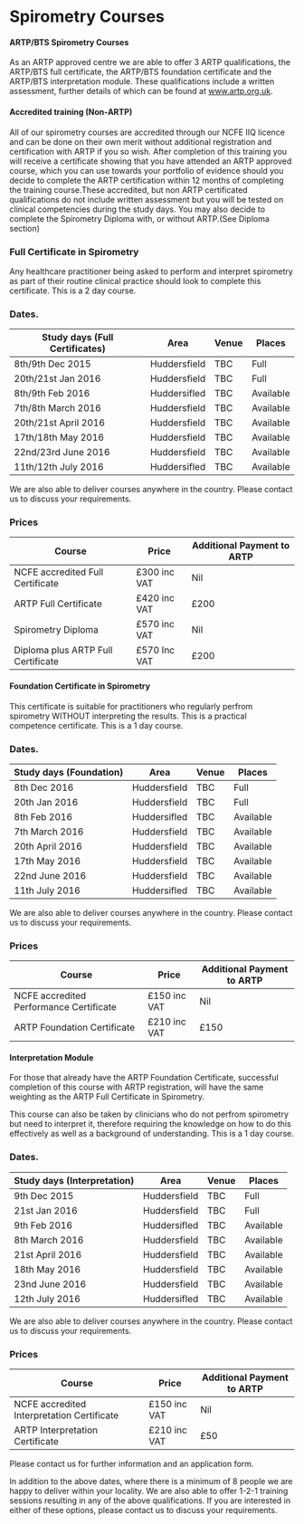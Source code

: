 # Spirometry Courses

#### ARTP/BTS Spirometry Courses

As an ARTP approved centre we are able to offer 3 ARTP qualifications, the ARTP/BTS full certificate, the ARTP/BTS foundation certificate and the ARTP/BTS interpretation module. These qualifications include a written assessment, further details of which can be found at www.artp.org.uk. 

#### Accredited training (Non-ARTP)

All of our spirometry courses are accredited through our NCFE IIQ licence and can be done on their own merit without additional registration and certification with ARTP if you so wish. After completion of this training you will receive a certificate showing that you have attended an ARTP approved course, which you can use towards your portfolio of evidence should you decide to complete the ARTP certification within 12 months of completing the training course.These accredited, but non ARTP certificated qualifications do not include written assessment but you will be tested on clinical competencies during the study days. You may also decide to complete the Spirometry Diploma with, or without ARTP.(See Diploma section)

### Full Certificate in Spirometry

Any healthcare practitioner being asked to perform and interpret spirometry as part of their routine clinical practice should look to complete this certificate. This is a 2 day course. 

### Dates. 

| Study days (Full Certificates) | Area         | Venue   | Places    |
|--------------------------------|--------------|---------|-----------|
| 8th/9th   Dec   2015           | Huddersfield | TBC     | Full      |
| 20th/21st Jan   2016           | Huddersfield | TBC     | Full      |
| 8th/9th   Feb   2016           | Huddersifled | TBC     | Available |
| 7th/8th   March 2016           | Huddersfield | TBC     | Available |
| 20th/21st April 2016           | Huddersfield | TBC     | Available |
| 17th/18th May   2016           | Huddersfield | TBC     | Available |
| 22nd/23rd June  2016           | Huddersfield | TBC     | Available |
| 11th/12th July  2016           | Huddersifled | TBC     | Available |

We are also able to deliver courses anywhere in the country. Please contact us to discuss your requirements.

### Prices

| Course                             | Price          | Additional Payment to ARTP|          
|------------------------------------|----------------|---------------------------|
| NCFE accredited Full Certificate   | £300 inc VAT   | Nil                       | 
| ARTP Full Certificate              | £420 inc VAT   | £200                      |
| Spirometry Diploma                 | £570 inc VAT   | Nil                       |
| Diploma plus ARTP Full Certificate | £570 Inc VAT   | £200                      |


#### Foundation Certificate in Spirometry

This certificate is suitable for practitioners who regularly perfrom spirometry WITHOUT interpreting the results. This is a practical competence certificate. This is a 1 day course.

### Dates. 

| Study days (Foundation)  | Area         | Venue   | Places    |
|--------------------------|--------------|---------|-----------|
| 8th Dec    2016          | Huddersfield | TBC     | Full      |
| 20th Jan   2016          | Huddersfield | TBC     | Full      |
| 8th Feb    2016          | Huddersifled | TBC     | Available |
| 7th March  2016          | Huddersfield | TBC     | Available |
| 20th April 2016          | Huddersfield | TBC     | Available |
| 17th May   2016          | Huddersfield | TBC     | Available |
| 22nd June  2016          | Huddersfield | TBC     | Available |
| 11th July  2016          | Huddersifled | TBC     | Available |

We are also able to deliver courses anywhere in the country. Please contact us to discuss your requirements.

### Prices

| Course                                  | Price          | Additional Payment to ARTP|          
|-----------------------------------------|----------------|---------------------------|
| NCFE accredited Performance Certificate | £150 inc VAT   | Nil                       | 
| ARTP Foundation Certificate             | £210 inc VAT   | £150                      |


#### Interpretation Module

For those that already have the ARTP Foundation Certificate, successful completion of this course with ARTP registration, will have the same weighting as the ARTP Full Certificate in Spirometry.

This course can also be taken by clinicians who do not perfrom spirometry but need to interpret it, therefore requiring the knowledge on how to do this effectively as well as a background of understanding. This is a 1 day course.

### Dates. 

| Study days (Interpretation) | Area         | Venue   | Places    |
|-----------------------------|--------------|---------|-----------|
| 9th Dec    2015             | Huddersfield | TBC     | Full      |
| 21st Jan   2016             | Huddersfield | TBC     | Full      |
| 9th Feb    2016             | Huddersifled | TBC     | Available |
| 8th March  2016             | Huddersfield | TBC     | Available |
| 21st April 2016             | Huddersfield | TBC     | Available |
| 18th May   2016             | Huddersfield | TBC     | Available |
| 23nd June  2016             | Huddersfield | TBC     | Available |
| 12th July  2016             | Huddersifled | TBC     | Available |

We are also able to deliver courses anywhere in the country. Please contact us to discuss your requirements.

### Prices

| Course                                     | Price          | Additional Payment to ARTP|          
|--------------------------------------------|----------------|---------------------------|
| NCFE accredited Interpretation Certificate | £150 inc VAT   | Nil                       | 
| ARTP Interpretation Certificate            | £210 inc VAT   | £50                       |

Please contact us for further information and an application form.

In addition to the above dates, where there is a minimum of 8 people we are happy to deliver within your locality. We are also able to offer 1-2-1 training sessions resulting in any of the above qualifications. If you are interested in either of these options, please contact us to discuss your requirements.
